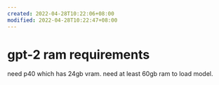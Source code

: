 ```yaml
---
created: 2022-04-28T10:22:06+08:00
modified: 2022-04-28T10:22:47+08:00
---
```


# gpt-2 ram requirements

need p40 which has 24gb vram. need at least 60gb ram to load model.
